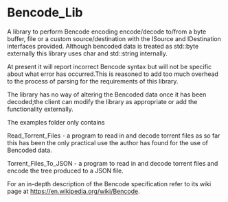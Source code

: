 # Bencode_Lib

A library to perform Bencode encoding encode/decode to/from
a byte buffer, file or a custom source/destination with the
ISource and IDestination interfaces provided. Although bencoded 
data is treated as std::byte externally this library uses char 
and std::string internally.

At present it will report incorrect Bencode syntax but will not be
specific about what error has occurred.This is reasoned to add too 
much overhead to the process of parsing for the requirements of this 
library. 

The library has no way of altering the Bencoded data once it has been 
decoded;the client can modify the library as appropriate or add the 
functionality externally.

The examples folder only contains 

Read_Torrent_Files - a program to read in and decode 
torrent files as so far this has been the only practical use the 
author has found for the use of Bencoded data.

Torrent_Files_To_JSON - a program to read in and decode torrent files
and encode the tree produced to a JSON file.

For an in-depth description of the Bencode specification refer 
to its wiki page at https://en.wikipedia.org/wiki/Bencode.